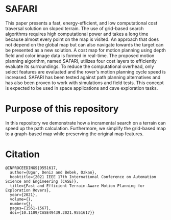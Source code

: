 # SAFARI

This paper presents a fast, energy-efficient, and low computational cost traversal solution on sloped terrain. The use of grid-based search algorithms requires high computational power and takes a long time because almost every point on the map is visited. An approach that does not depend on the global map but can also navigate towards the target can be presented as a new solution. A cost map for motion planning using depth field and color image data is formed in real-time. The proposed motion planning algorithm, named SAFARI, utilizes four cost layers to efficiently evaluate its surroundings. To reduce the computational overhead, only select features are evaluated and the rover's motion planning cycle speed is increased. SAFARI has been tested against path planning alternatives and has also been proven to work with simulations and field tests. This concept is expected to be used in space applications and cave exploration tasks.

# Purpose of this repository

In this repository we demonstrate how a incramental search on a terrain can speed up the path calculation. Furthermore, we simplify the grid-based map to a graph-based map while preserving the original map features.

# Citation

```
@INPROCEEDINGS{9551617,
  author={Ugur, Deniz and Bebek, Ozkan},
  booktitle={2021 IEEE 17th International Conference on Automation Science and Engineering (CASE)},
  title={Fast and Efficient Terrain-Aware Motion Planning for Exploration Rovers},
  year={2021},
  volume={},
  number={},
  pages={1561-1567},
  doi={10.1109/CASE49439.2021.9551617}}
```
